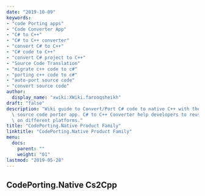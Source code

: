 ```yaml
---
date: "2019-10-09"
keywords:
- "code Porting apps"
- "Code Converter App"
- "C# to C++"
- "C# to C++ converter"
- "convert C# to C++"
- "C# code to C++"
- "convert C# project to C++"
- "Source Code Translation"
- "migrate c++ code to c#"
- "porting c++ code to c#"
- "auto-port source code"
- "convert source code"
author:
  display_name: "xwiki:XWiki.farooqsheikh"
draft: "false"
description: "Wiki guide to Convert/Port C# code to native C++ with the most accurate\
  \ source code porter app. C# to C++ Converter help developers to reuse their code\
  \ on different platforms."
title: "CodePorting.Native Product Family"
linktitle: "CodePorting.Native Product Family"
menu:
  docs:
    parent: ""
    weight: "01"
lastmod: "2019-05-28"
---
```


## CodePorting.Native Cs2Cpp ##
